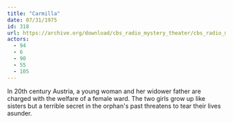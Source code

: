 ```yaml
---
title: "Carmilla"
date: 07/31/1975
id: 318
url: https://archive.org/download/cbs_radio_mystery_theater/cbs_radio_mystery_theater-0301-0350.zip/cbs_radio_mystery_theater-0301-0350%2Fcbsrmt_0318_carmilla.mp3
actors:
  - 94
  - 6
  - 90
  - 55
  - 105
---
```

In 20th century Austria, a young woman and her widower father are charged with the welfare of a female ward. The two girls grow up like sisters but a terrible secret in the orphan's past threatens to tear their lives asunder.